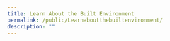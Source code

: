 ```yaml
---
title: Learn About the Built Environment
permalink: /public/Learnaboutthebuiltenvironment/
description: ""
---
```

